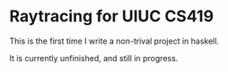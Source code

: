 Raytracing for UIUC CS419
=========================

This is the first time I write a non-trival project in haskell.

It is currently unfinished, and still in progress.
